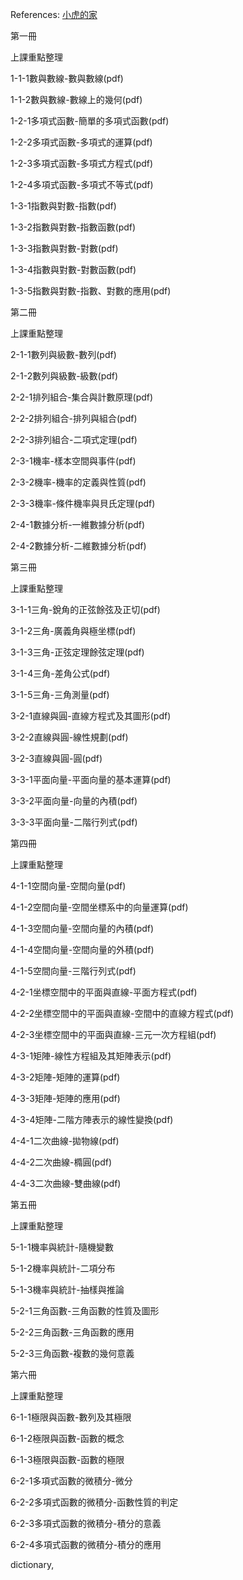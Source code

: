 References: [小虎的家](https://sites.google.com/view/smallhuu/%E6%95%99%E5%AD%B8%E8%B3%87%E6%96%99)


[comment]: <> (Table of contents)
[comment]: <> (Numbers and Polynomials)
[comment]: <> (Sequences and Combinatorics: sequences and series;combinatorics;discrete probability.  list, for loop, sequence, fibonacci, series, counting, multiply, add, binomial coefficients, counting numbers, probability, Monty Hall & Fall, basic statistics)
[comment]: <> (Functions and Plotting: Trig functions;2d plotting;2d vectors;python objects.  2d plot, trig functions, de Moivre's theorem, their minpoly, lines, plot, circle, vectors, operations, inner product, volume, Python objects, linear programming)
[comment]: <> (Vectors and matrices: Vectors;matrices;diagonalization and appl;numpy.  vector, outer product, det in general, 3d plot, matrix, column operations, diagonalization, rotation)
[comment]: <> (Probability and Statistics: random variable;what is the prob;data analysis.  random variable, guess dice, binomial theorem, de Moivre's theorem formula)
[comment]: <> (Limit and Approximation:  Limit and app; app the slope; app the area.  computation, sequence limit, approximation, derivative, integration)
[comment]: <> (Calculus:  theory for limit; theory for differentiation; theory for integration.  calculus, theory, special limit, sandwich, l'hopital, product rule, quotient rule, get area, stirling formula, calculus, l'hopital)
[comment]: <> (matrix theory:  echelon form;spaces;diagonalization.  row operations, null sol, gen sol, linear combination, span, in span, three spaces, eig values vectors, Cayley--Hamilton, charpoly, minpoly)
[comment]: <> (graph theory: Graph basics;counting walks;counting spanning trees)

[comment]: <> (Volume 1)
[comment]: <> (numbers, factor, polynomials, factor, expand, simplify, exp, log, change basis, plot the graph, def a function)
第一冊

上課重點整理

1-1-1數與數線-數與數線(pdf)

1-1-2數與數線-數線上的幾何(pdf)

1-2-1多項式函數-簡單的多項式函數(pdf)

1-2-2多項式函數-多項式的運算(pdf)

1-2-3多項式函數-多項式方程式(pdf)

1-2-4多項式函數-多項式不等式(pdf)

1-3-1指數與對數-指數(pdf)

1-3-2指數與對數-指數函數(pdf)

1-3-3指數與對數-對數(pdf)

1-3-4指數與對數-對數函數(pdf)

1-3-5指數與對數-指數、對數的應用(pdf)

[comment]: <> (Volume 2)
[comment]: <> (list, for loop, sequence, series, counting, multiply, add, binomial coefficients, counting numbers, probability, Monty Hall & Fall, basic statistics)
第二冊

上課重點整理

2-1-1數列與級數-數列(pdf)

2-1-2數列與級數-級數(pdf)

2-2-1排列組合-集合與計數原理(pdf)

2-2-2排列組合-排列與組合(pdf)

2-2-3排列組合-二項式定理(pdf)

2-3-1機率-樣本空間與事件(pdf)

2-3-2機率-機率的定義與性質(pdf)

2-3-3機率-條件機率與貝氏定理(pdf)

2-4-1數據分析-一維數據分析(pdf)

2-4-2數據分析-二維數據分析(pdf)

[comment]: <> (Volume 3)
[comment]: <> (2d plot, trig functions, their minpoly, lines, plot, circle, vectors, operations, inner product, volume, Python objects)
第三冊

上課重點整理

3-1-1三角-銳角的正弦餘弦及正切(pdf)

3-1-2三角-廣義角與極坐標(pdf)

3-1-3三角-正弦定理餘弦定理(pdf)

3-1-4三角-差角公式(pdf)

3-1-5三角-三角測量(pdf)

3-2-1直線與圓-直線方程式及其圖形(pdf)

3-2-2直線與圓-線性規劃(pdf)

3-2-3直線與圓-圓(pdf)

3-3-1平面向量-平面向量的基本運算(pdf)

3-3-2平面向量-向量的內積(pdf)

3-3-3平面向量-二階行列式(pdf)

[comment]: <> (Volume 4)
[comment]: <> (vector, det in general, 3d plot, matrix, column operations, diagonalization)
第四冊

上課重點整理

4-1-1空間向量-空間向量(pdf)

4-1-2空間向量-空間坐標系中的向量運算(pdf)

4-1-3空間向量-空間向量的內積(pdf)

4-1-4空間向量-空間向量的外積(pdf)

4-1-5空間向量-三階行列式(pdf)

4-2-1坐標空間中的平面與直線-平面方程式(pdf)

4-2-2坐標空間中的平面與直線-空間中的直線方程式(pdf)

4-2-3坐標空間中的平面與直線-三元一次方程組(pdf)

4-3-1矩陣-線性方程組及其矩陣表示(pdf)

4-3-2矩陣-矩陣的運算(pdf)

4-3-3矩陣-矩陣的應用(pdf)

4-3-4矩陣-二階方陣表示的線性變換(pdf)

4-4-1二次曲線-拋物線(pdf)

4-4-2二次曲線-橢圓(pdf)

4-4-3二次曲線-雙曲線(pdf)

[comment]: <> (Volume 5)
[comment]: <> (random variable, guess dice, binomial theorem, de Moivre's theorem formula)
第五冊

上課重點整理

5-1-1機率與統計-隨機變數

5-1-2機率與統計-二項分布

5-1-3機率與統計-抽樣與推論

5-2-1三角函數-三角函數的性質及圖形

5-2-2三角函數-三角函數的應用

5-2-3三角函數-複數的幾何意義

[comment]: <> (Volume 6)
[comment]: <> (sequence limit, approximation, derivative, integration)
第六冊

上課重點整理

6-1-1極限與函數-數列及其極限

6-1-2極限與函數-函數的概念

6-1-3極限與函數-函數的極限

6-2-1多項式函數的微積分-微分

6-2-2多項式函數的微積分-函數性質的判定

6-2-3多項式函數的微積分-積分的意義

6-2-4多項式函數的微積分-積分的應用

[comment]: <> (Volume 7)
[comment]: <> (calculus)

[comment]: <> (Volume 8)
[comment]: <> (matrix theory)

[comment]: <> (Volume 9)
[comment]: <> (graph theory)

dictionary, 